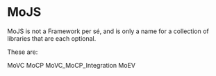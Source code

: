 MoJS
====

MoJS is not a Framework per sé, and is only a name for a collection of libraries that are each optional.

These are:

MoVC
MoCP
MoVC_MoCP_Integration
MoEV



